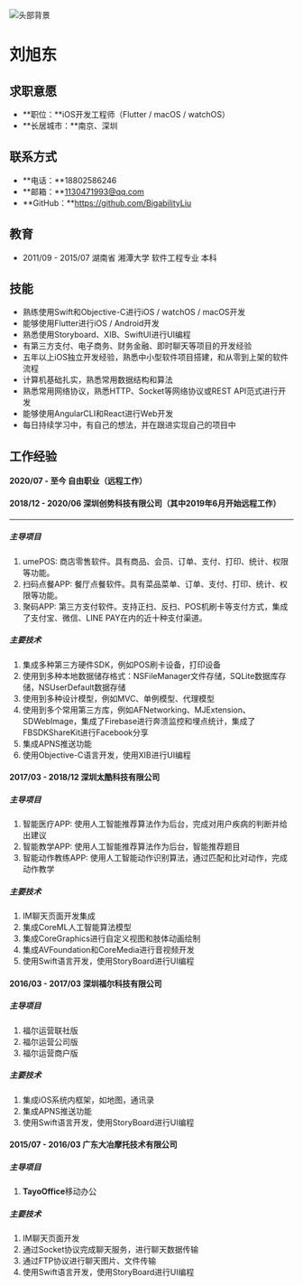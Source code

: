 ![头部背景](img/post-sample-image.jpg)



# 刘旭东



## 求职意愿

- **职位：**iOS开发工程师（Flutter / macOS / watchOS）
- **长居城市：**南京、深圳

## 联系方式

- **电话：**18802586246
- **邮箱：**1130471993@qq.com
- **GitHub：**https://github.com/BigabilityLiu

## 教育

- 2011/09 - 2015/07 湖南省 湘潭大学 软件工程专业 本科

## 技能

- 熟练使用Swift和Objective-C进行iOS / watchOS / macOS开发
- 能够使用Flutter进行iOS / Android开发
- 熟悉使用Storyboard、XIB、SwiftUI进行UI编程
- 有第三方支付、电子商务、财务金融、即时聊天等项目的开发经验
- 五年以上iOS独立开发经验，熟悉中小型软件项目搭建，和从零到上架的软件流程
- 计算机基础扎实，熟悉常用数据结构和算法
- 熟悉常用网络协议，熟悉HTTP、Socket等网络协议或REST API范式进行开发
- 能够使用AngularCLI和React进行Web开发
- 每日持续学习中，有自己的想法，并在跟进实现自己的项目中

## 工作经验

#### 2020/07 - 至今 自由职业（远程工作）



#### 2018/12 - 2020/06 深圳创势科技有限公司（其中2019年6月开始远程工作）

****

##### 主导项目

1. umePOS: 商店零售软件。具有商品、会员、订单、支付、打印、统计、权限等功能。
2. 扫码点餐APP: 餐厅点餐软件。具有菜品菜单、订单、支付、打印、统计、权限等功能。
3. 聚码APP: 第三方支付软件。支持正扫、反扫、POS机刷卡等支付方式，集成了支付宝、微信、LINE PAY在内的近十种支付渠道。

##### 主要技术

1. 集成多种第三方硬件SDK，例如POS刷卡设备，打印设备
2. 使用到多种本地数据储存格式：NSFileManager文件存储，SQLite数据库存储，NSUserDefault数据存储
3. 使用到多种设计模型，例如MVC、单例模型、代理模型
4. 使用到多个常用第三方库，例如AFNetworking、MJExtension、SDWebImage，集成了Firebase进行奔溃监控和埋点统计，集成了FBSDKShareKit进行Facebook分享
5. 集成APNS推送功能
6. 使用Objective-C语言开发，使用XIB进行UI编程

#### 2017/03 - 2018/12 深圳太酷科技有限公司

##### 主导项目

1. 智能医疗APP: 使用人工智能推荐算法作为后台，完成对用户疾病的判断并给出建议 
2. 智能教学APP: 使用人工智能推荐算法作为后台，智能推荐题目 
3. 智能动作教练APP: 使用人工智能动作识别算法，通过匹配和比对动作，完成动作教学

##### 主要技术

1. IM聊天页面开发集成
2. 集成CoreML人工智能算法模型
3. 集成CoreGraphics进行自定义视图和肢体动画绘制
4. 集成AVFoundation和CoreMedia进行音视频开发
5. 使用Swift语言开发，使用StoryBoard进行UI编程

#### 2016/03 - 2017/03 深圳福尔科技有限公司

##### 主导项目

1. 福尔运营联社版
2. 福尔运营公司版
3. 福尔运营商户版

##### 主要技术

1. 集成iOS系统内框架，如地图，通讯录
2. 集成APNS推送功能
3. 使用Swift语言开发，使用StoryBoard进行UI编程

#### 2015/07 - 2016/03 广东大冶摩托技术有限公司

##### 主导项目

1. **TayoOffice**移动办公

##### 主要技术

1. IM聊天页面开发
2. 通过Socket协议完成聊天服务，进行聊天数据传输
3. 通过FTP协议进行聊天图片、文件传输
4. 使用Swift语言开发，使用StoryBoard进行UI编程
